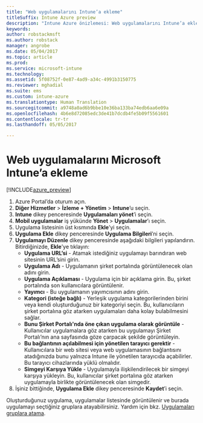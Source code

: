 ```yaml
---
title: "Web uygulamalarını Intune’a ekleme"
titleSuffix: Intune Azure preview
description: "Intune Azure önizlemesi: Web uygulamalarını Intune’a eklemeyi öğrenin."
keywords: 
author: robstackmsft
ms.author: robstack
manager: angrobe
ms.date: 05/04/2017
ms.topic: article
ms.prod: 
ms.service: microsoft-intune
ms.technology: 
ms.assetid: 5f08752f-0e87-4ad9-a34c-4991b3150775
ms.reviewer: mghadial
ms.suite: ems
ms.custom: intune-azure
ms.translationtype: Human Translation
ms.sourcegitcommit: a9748a0ad6b9bbe10e36ba133ba74edb6aa6e09a
ms.openlocfilehash: 4b6e8d72085edc3de41b7dcdb4fe5b09f5561601
ms.contentlocale: tr-tr
ms.lasthandoff: 05/05/2017

---
```


# <a name="how-to-add-web-apps-to-microsoft-intune"></a>Web uygulamalarını Microsoft Intune’a ekleme

[!INCLUDE[azure_preview](../includes/azure_preview.md)]

1. Azure Portal’da oturum açın.
2. **Diğer Hizmetler** > **İzleme + Yönetim** > **Intune**’u seçin.
3. **Intune** dikey penceresinde **Uygulamaları yönet**’i seçin.
4. **Mobil uygulamalar** iş yükünde **Yönet** > **Uygulamalar**’ı seçin.
5. Uygulama listesinin üst kısmında **Ekle**’yi seçin.
6. **Uygulama Ekle** dikey penceresinde **Uygulama Bilgileri**’ni seçin.
7. **Uygulamayı Düzenle** dikey penceresinde aşağıdaki bilgileri yapılandırın. Bitirdiğinizde, **Ekle**’ye tıklayın:
    - **Uygulama URL’si** - Atamak istediğiniz uygulamayı barındıran web sitesinin URL’sini girin.
    - **Uygulama Adı** - Uygulamanın şirket portalında görüntülenecek olan adını girin.
    - **Uygulama Açıklaması** - Uygulama için bir açıklama girin. Bu, şirket portalında son kullanıcılara görüntülenir.
    - **Yayımcı** - Bu uygulamanın yayımcısının adını girin.
    - **Kategori (isteğe bağlı)** - Yerleşik uygulama kategorilerinden birini veya kendi oluşturduğunuz bir kategoriyi seçin. Bu, kullanıcıların şirket portalına göz atarken uygulamaları daha kolay bulabilmesini sağlar.
    - **Bunu Şirket Portalı'nda öne çıkan uygulama olarak görüntüle** - Kullanıcılar uygulamalara göz atarken bu uygulamayı Şirket Portalı’nın ana sayfasında göze çarpacak şekilde görüntüleyin.
    - **Bu bağlantının açılabilmesi için yönetilen tarayıcı gerektir** - Kullanıcılara bir web sitesi veya web uygulamasının bağlantısını atadığınızda bunu yalnızca Intune ile yönetilen tarayıcıda açabilirler. Bu tarayıcı cihazlarında yüklü olmalıdır.
    - **Simgeyi Karşıya Yükle** - Uygulamayla ilişkilendirilecek bir simgeyi karşıya yükleyin. Bu, kullanıcılar şirket portalına göz atarken uygulamayla birlikte görüntülenecek olan simgedir.
8. İşiniz bittiğinde, **Uygulama Ekle** dikey penceresinde **Kaydet**’i seçin.

Oluşturduğunuz uygulama, uygulamalar listesinde görüntülenir ve burada uygulamayı seçtiğiniz gruplara atayabilirsiniz. Yardım için bkz. [Uygulamaları gruplara atama](/intune-azure/manage-apps/deploy-apps).
